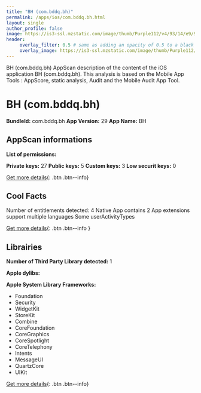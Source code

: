 ```yaml
---
title: "BH (com.bddq.bh)"
permalink: /apps/ios/com.bddq.bh.html
layout: single
author_profile: false
image: https://is3-ssl.mzstatic.com/image/thumb/Purple112/v4/93/14/e9/9314e968-476a-7d52-0d43-3110b810459d/AppIcon-0-1x_U007emarketing-0-5-0-85-220.png/512x512bb.jpg
header: 
     overlay_filter: 0.5 # same as adding an opacity of 0.5 to a black background
     overlay_image: https://is3-ssl.mzstatic.com/image/thumb/Purple112/v4/93/14/e9/9314e968-476a-7d52-0d43-3110b810459d/AppIcon-0-1x_U007emarketing-0-5-0-85-220.png/512x512bb.jpg
---
```

BH (com.bddq.bh) AppScan description of the content of the iOS application BH (com.bddq.bh). This analysis is based on the Mobile App Tools : AppScore, static analysis, Audit and the Mobile Audit App Tool.

# BH (com.bddq.bh)

**BundleId:** com.bddq.bh
**App Version:** 29
**App Name:** BH


## AppScan informations 

**List of permissions:** 
  
  
**Private keys:** 27
**Public keys:** 5
**Custom keys:** 3
**Low securit keys:** 0
  
[Get more details](/pricing.html){: .btn .btn--info}

## Cool Facts

Number of entitlements detected: 4
Native App
contains 2 App extensions
support multiple languages
Some userActivityTypes
  
[Get more details](/pricing.html){: .btn .btn--info }

## Librairies 
**Number of Third Party Library detected:** 1


**Apple dylibs:**


**Apple System Library Frameworks:**
- Foundation
- Security
- WidgetKit
- StoreKit
- Combine
- CoreFoundation
- CoreGraphics
- CoreSpotlight
- CoreTelephony
- Intents
- MessageUI
- QuartzCore
- UIKit


  
[Get more details](/pricing.html){: .btn .btn--info}

